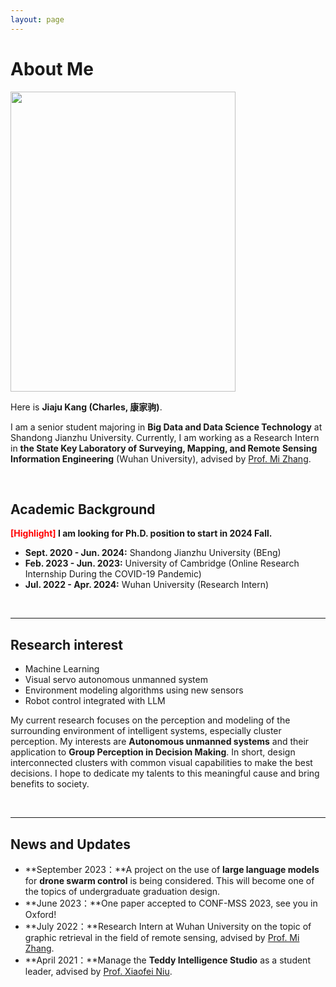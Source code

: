 ```yaml
---
layout: page
---
```


# About Me

<img src="https://kangjiaju.github.io/images/qingdao.jpg" class="floatpic" width="360" height="480">

Here is **Jiaju Kang (Charles, 康家驹)**.

I am a senior student majoring in **Big Data and Data Science Technology** at Shandong Jianzhu University. Currently, I am working as a Research Intern in **the State Key Laboratory of Surveying, Mapping, and Remote Sensing Information Engineering** (Wuhan University), advised by [Prof. Mi Zhang](http://jszy.whu.edu.cn/zhangmi/zh_CN/index.htm). 

<br>

## Academic Background

**<font color='red'>[Highlight]</font> I am looking for Ph.D. position to start in 2024 Fall.**

- **Sept. 2020 - Jun. 2024:** Shandong Jianzhu University (BEng)
- **Feb. 2023 - Jun. 2023:** University of Cambridge (Online Research Internship During the COVID-19 Pandemic)
- **Jul. 2022 - Apr. 2024:** Wuhan University (Research Intern)

<br>

---

## Research interest

- Machine Learning
- Visual servo autonomous unmanned system
- Environment modeling algorithms using new sensors
- Robot control integrated with LLM

My current research focuses on the perception and modeling of the surrounding environment of intelligent systems, especially cluster perception. My interests are **Autonomous unmanned systems** and their application to **Group Perception in Decision Making**. In short, design interconnected clusters with common visual capabilities to make the best decisions. I hope to dedicate my talents to this meaningful cause and bring benefits to society.

<br>

---

## News and Updates

- **September 2023：**A project on the use of **large language models** for **drone swarm control** is being considered. This will become one of the topics of undergraduate graduation design.
- **June 2023：**One paper accepted to CONF-MSS 2023, see you in Oxford!
- **July 2022：**Research Intern at Wuhan University on the topic of graphic retrieval in the field of remote sensing, advised by [Prof. Mi Zhang](http://jszy.whu.edu.cn/zhangmi/zh_CN/index.htm).
- **April 2021：**Manage the **Teddy Intelligence Studio** as a student leader, advised by [Prof. Xiaofei Niu](https://www.sdjzu.edu.cn/jsjkx/info/1024/4395.htm).